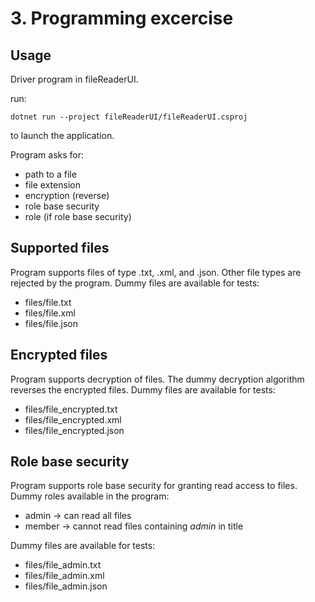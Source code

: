 # 3. Programming excercise

## Usage
Driver program in fileReaderUI.

run: 
```
dotnet run --project fileReaderUI/fileReaderUI.csproj
```
to launch the application.

Program asks for:
- path to a file
- file extension
- encryption (reverse)
- role base security
- role (if role base security) 

## Supported files

Program supports files of type .txt, .xml, and .json. Other file types are rejected by the program.
Dummy files are available for tests:
- files/file.txt
- files/file.xml
- files/file.json

## Encrypted files

Program supports decryption of files. The dummy decryption algorithm reverses the encrypted files.
Dummy files are available for tests:
- files/file_encrypted.txt
- files/file_encrypted.xml
- files/file_encrypted.json

## Role base security

Program supports role base security for granting read access to files.
Dummy roles available in the program:
- admin -> can read all files
- member -> cannot read files containing *admin* in title
  
Dummy files are available for tests:
- files/file_admin.txt
- files/file_admin.xml
- files/file_admin.json